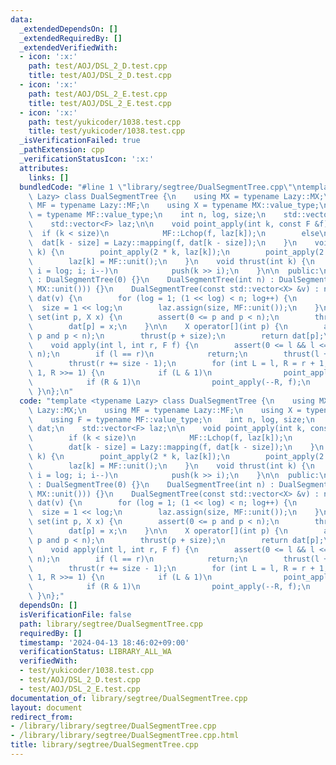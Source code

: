 ```yaml
---
data:
  _extendedDependsOn: []
  _extendedRequiredBy: []
  _extendedVerifiedWith:
  - icon: ':x:'
    path: test/AOJ/DSL_2_D.test.cpp
    title: test/AOJ/DSL_2_D.test.cpp
  - icon: ':x:'
    path: test/AOJ/DSL_2_E.test.cpp
    title: test/AOJ/DSL_2_E.test.cpp
  - icon: ':x:'
    path: test/yukicoder/1038.test.cpp
    title: test/yukicoder/1038.test.cpp
  _isVerificationFailed: true
  _pathExtension: cpp
  _verificationStatusIcon: ':x:'
  attributes:
    links: []
  bundledCode: "#line 1 \"library/segtree/DualSegmentTree.cpp\"\ntemplate <typename\
    \ Lazy> class DualSegmentTree {\n    using MX = typename Lazy::MX;\n    using\
    \ MF = typename Lazy::MF;\n    using X = typename MX::value_type;\n    using F\
    \ = typename MF::value_type;\n    int n, log, size;\n    std::vector<X> dat;\n\
    \    std::vector<F> laz;\n\n    void point_apply(int k, const F &f) {\n      \
    \  if (k < size)\n            MF::Lchop(f, laz[k]);\n        else\n          \
    \  dat[k - size] = Lazy::mapping(f, dat[k - size]);\n    }\n    void push(int\
    \ k) {\n        point_apply(2 * k, laz[k]);\n        point_apply(2 * k + 1, laz[k]);\n\
    \        laz[k] = MF::unit();\n    }\n    void thrust(int k) {\n        for (int\
    \ i = log; i; i--)\n            push(k >> i);\n    }\n\n  public:\n    DualSegmentTree()\
    \ : DualSegmentTree(0) {}\n    DualSegmentTree(int n) : DualSegmentTree(vector<X>(n,\
    \ MX::unit())) {}\n    DualSegmentTree(const std::vector<X> &v) : n(v.size()),\
    \ dat(v) {\n        for (log = 1; (1 << log) < n; log++) {\n        }\n      \
    \  size = 1 << log;\n        laz.assign(size, MF::unit());\n    }\n\n    void\
    \ set(int p, X x) {\n        assert(0 <= p and p < n);\n        thrust(p + size);\n\
    \        dat[p] = x;\n    }\n\n    X operator[](int p) {\n        assert(0 <=\
    \ p and p < n);\n        thrust(p + size);\n        return dat[p];\n    }\n\n\
    \    void apply(int l, int r, F f) {\n        assert(0 <= l && l <= r && r <=\
    \ n);\n        if (l == r)\n            return;\n        thrust(l += size);\n\
    \        thrust(r += size - 1);\n        for (int L = l, R = r + 1; L < R; L >>=\
    \ 1, R >>= 1) {\n            if (L & 1)\n                point_apply(L++, f);\n\
    \            if (R & 1)\n                point_apply(--R, f);\n        }\n   \
    \ }\n};\n"
  code: "template <typename Lazy> class DualSegmentTree {\n    using MX = typename\
    \ Lazy::MX;\n    using MF = typename Lazy::MF;\n    using X = typename MX::value_type;\n\
    \    using F = typename MF::value_type;\n    int n, log, size;\n    std::vector<X>\
    \ dat;\n    std::vector<F> laz;\n\n    void point_apply(int k, const F &f) {\n\
    \        if (k < size)\n            MF::Lchop(f, laz[k]);\n        else\n    \
    \        dat[k - size] = Lazy::mapping(f, dat[k - size]);\n    }\n    void push(int\
    \ k) {\n        point_apply(2 * k, laz[k]);\n        point_apply(2 * k + 1, laz[k]);\n\
    \        laz[k] = MF::unit();\n    }\n    void thrust(int k) {\n        for (int\
    \ i = log; i; i--)\n            push(k >> i);\n    }\n\n  public:\n    DualSegmentTree()\
    \ : DualSegmentTree(0) {}\n    DualSegmentTree(int n) : DualSegmentTree(vector<X>(n,\
    \ MX::unit())) {}\n    DualSegmentTree(const std::vector<X> &v) : n(v.size()),\
    \ dat(v) {\n        for (log = 1; (1 << log) < n; log++) {\n        }\n      \
    \  size = 1 << log;\n        laz.assign(size, MF::unit());\n    }\n\n    void\
    \ set(int p, X x) {\n        assert(0 <= p and p < n);\n        thrust(p + size);\n\
    \        dat[p] = x;\n    }\n\n    X operator[](int p) {\n        assert(0 <=\
    \ p and p < n);\n        thrust(p + size);\n        return dat[p];\n    }\n\n\
    \    void apply(int l, int r, F f) {\n        assert(0 <= l && l <= r && r <=\
    \ n);\n        if (l == r)\n            return;\n        thrust(l += size);\n\
    \        thrust(r += size - 1);\n        for (int L = l, R = r + 1; L < R; L >>=\
    \ 1, R >>= 1) {\n            if (L & 1)\n                point_apply(L++, f);\n\
    \            if (R & 1)\n                point_apply(--R, f);\n        }\n   \
    \ }\n};"
  dependsOn: []
  isVerificationFile: false
  path: library/segtree/DualSegmentTree.cpp
  requiredBy: []
  timestamp: '2024-04-13 18:46:02+09:00'
  verificationStatus: LIBRARY_ALL_WA
  verifiedWith:
  - test/yukicoder/1038.test.cpp
  - test/AOJ/DSL_2_D.test.cpp
  - test/AOJ/DSL_2_E.test.cpp
documentation_of: library/segtree/DualSegmentTree.cpp
layout: document
redirect_from:
- /library/library/segtree/DualSegmentTree.cpp
- /library/library/segtree/DualSegmentTree.cpp.html
title: library/segtree/DualSegmentTree.cpp
---
```

